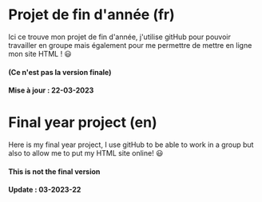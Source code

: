 # Projet de fin d'année (fr)

Ici ce trouve mon projet de fin d'année, j'utilise gitHub pour pouvoir travailler en groupe
mais également pour me permettre de mettre en ligne mon site HTML ! 😃

#### (Ce n'est pas la version finale)

#### Mise à jour : 22-03-2023

# Final year project (en)

Here is my final year project, I use gitHub to be able to work in a group
but also to allow me to put my HTML site online! 😃

#### This is not the final version

#### Update : 03-2023-22

